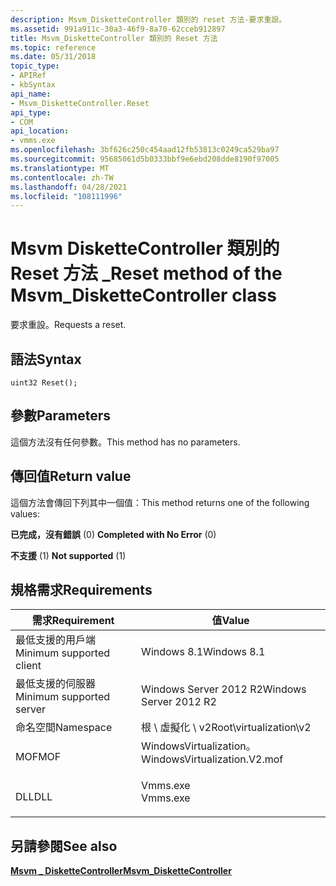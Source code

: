```yaml
---
description: Msvm_DisketteController 類別的 reset 方法-要求重設。
ms.assetid: 991a911c-30a3-46f9-8a70-62cceb912897
title: Msvm_DisketteController 類別的 Reset 方法
ms.topic: reference
ms.date: 05/31/2018
topic_type:
- APIRef
- kbSyntax
api_name:
- Msvm_DisketteController.Reset
api_type:
- COM
api_location:
- vmms.exe
ms.openlocfilehash: 3bf626c250c454aad12fb53813c0249ca529ba97
ms.sourcegitcommit: 95685061d5b0333bbf9e6ebd208dde8190f97005
ms.translationtype: MT
ms.contentlocale: zh-TW
ms.lasthandoff: 04/28/2021
ms.locfileid: "108111996"
---
```

# <a name="reset-method-of-the-msvm_diskettecontroller-class"></a><span data-ttu-id="91e05-103">Msvm DisketteController 類別的 Reset 方法 \_</span><span class="sxs-lookup"><span data-stu-id="91e05-103">Reset method of the Msvm\_DisketteController class</span></span>

<span data-ttu-id="91e05-104">要求重設。</span><span class="sxs-lookup"><span data-stu-id="91e05-104">Requests a reset.</span></span>

## <a name="syntax"></a><span data-ttu-id="91e05-105">語法</span><span class="sxs-lookup"><span data-stu-id="91e05-105">Syntax</span></span>


```mof
uint32 Reset();
```



## <a name="parameters"></a><span data-ttu-id="91e05-106">參數</span><span class="sxs-lookup"><span data-stu-id="91e05-106">Parameters</span></span>

<span data-ttu-id="91e05-107">這個方法沒有任何參數。</span><span class="sxs-lookup"><span data-stu-id="91e05-107">This method has no parameters.</span></span>

## <a name="return-value"></a><span data-ttu-id="91e05-108">傳回值</span><span class="sxs-lookup"><span data-stu-id="91e05-108">Return value</span></span>

<span data-ttu-id="91e05-109">這個方法會傳回下列其中一個值：</span><span class="sxs-lookup"><span data-stu-id="91e05-109">This method returns one of the following values:</span></span>

<dl> <dt>

<span data-ttu-id="91e05-110">**已完成，沒有錯誤** (0) </span><span class="sxs-lookup"><span data-stu-id="91e05-110">**Completed with No Error** (0)</span></span>
</dt> <dt>

<span data-ttu-id="91e05-111">**不支援** (1) </span><span class="sxs-lookup"><span data-stu-id="91e05-111">**Not supported** (1)</span></span>
</dt> </dl>

## <a name="requirements"></a><span data-ttu-id="91e05-112">規格需求</span><span class="sxs-lookup"><span data-stu-id="91e05-112">Requirements</span></span>



| <span data-ttu-id="91e05-113">需求</span><span class="sxs-lookup"><span data-stu-id="91e05-113">Requirement</span></span> | <span data-ttu-id="91e05-114">值</span><span class="sxs-lookup"><span data-stu-id="91e05-114">Value</span></span> |
|-------------------------------------|---------------------------------------------------------------------------------------------------------|
| <span data-ttu-id="91e05-115">最低支援的用戶端</span><span class="sxs-lookup"><span data-stu-id="91e05-115">Minimum supported client</span></span><br/> | <span data-ttu-id="91e05-116">Windows 8.1</span><span class="sxs-lookup"><span data-stu-id="91e05-116">Windows 8.1</span></span><br/>                                                                                  |
| <span data-ttu-id="91e05-117">最低支援的伺服器</span><span class="sxs-lookup"><span data-stu-id="91e05-117">Minimum supported server</span></span><br/> | <span data-ttu-id="91e05-118">Windows Server 2012 R2</span><span class="sxs-lookup"><span data-stu-id="91e05-118">Windows Server 2012 R2</span></span><br/>                                                                       |
| <span data-ttu-id="91e05-119">命名空間</span><span class="sxs-lookup"><span data-stu-id="91e05-119">Namespace</span></span><br/>                | <span data-ttu-id="91e05-120">根 \\ 虛擬化 \\ v2</span><span class="sxs-lookup"><span data-stu-id="91e05-120">Root\\virtualization\\v2</span></span><br/>                                                                     |
| <span data-ttu-id="91e05-121">MOF</span><span class="sxs-lookup"><span data-stu-id="91e05-121">MOF</span></span><br/>                      | <dl> <span data-ttu-id="91e05-122"><dt>WindowsVirtualization。</dt></span><span class="sxs-lookup"><span data-stu-id="91e05-122"><dt>WindowsVirtualization.V2.mof</dt></span></span> </dl> |
| <span data-ttu-id="91e05-123">DLL</span><span class="sxs-lookup"><span data-stu-id="91e05-123">DLL</span></span><br/>                      | <dl> <span data-ttu-id="91e05-124"><dt>Vmms.exe</dt></span><span class="sxs-lookup"><span data-stu-id="91e05-124"><dt>Vmms.exe</dt></span></span> </dl>                     |



## <a name="see-also"></a><span data-ttu-id="91e05-125">另請參閱</span><span class="sxs-lookup"><span data-stu-id="91e05-125">See also</span></span>

<dl> <dt>

[<span data-ttu-id="91e05-126">**Msvm \_ DisketteController**</span><span class="sxs-lookup"><span data-stu-id="91e05-126">**Msvm\_DisketteController**</span></span>](msvm-diskettecontroller.md)
</dt> </dl>

 

 




